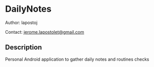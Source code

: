 # DailyNotes

Author: lapostoj

Contact: jerome.lapostolet@gmail.com

## Description
Personal Android application to gather daily notes and routines checks

